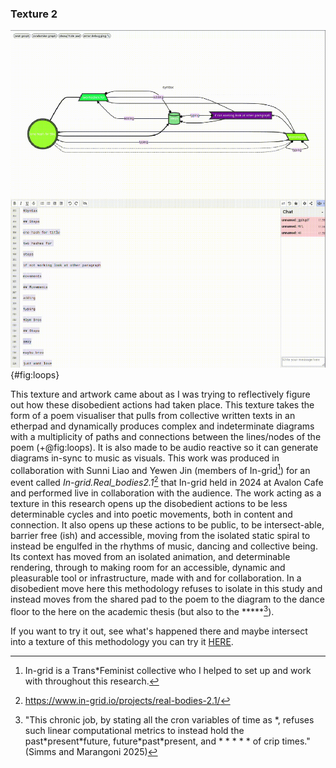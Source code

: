 
### Texture 2

![A screenshot of the work generating looped diagrams (top) from the collective etherpad (bellow)](media/Pad_Loop.png){#fig:loops}

This texture and artwork came about as I was trying to reflectively figure out how these disobedient actions had taken place. This texture takes the form of a poem visualiser that pulls from collective written texts in an etherpad and dynamically produces complex and indeterminate diagrams with a multiplicity of paths and connections between the lines/nodes of the poem (+@fig:loops). It is also made to be audio reactive so it can generate diagrams in-sync to music as visuals. This work was produced in collaboration with Sunni Liao and Yewen Jin (members of In-grid[^q5]) for an event called *In-grid.Real\_bodies2.1*[^l1] that In-grid held in 2024 at Avalon Cafe and performed live in collaboration with the audience. The work acting as a texture in this research opens up the disobedient actions to be less determinable cycles and into poetic movements, both in content and connection. It also opens up these actions to be public, to be intersect-able, barrier free (ish) and accessible, moving from the isolated static spiral to instead be engulfed in the rhythms of music, dancing and collective being. Its context has moved from an isolated animation, and determinable rendering, through to making room for an accessible, dynamic and pleasurable tool or infrastructure, made with and for collaboration. In a disobedient move here this methodology refuses to isolate in this study and instead moves from the shared pad to the poem to the diagram to the dance floor to the here on the academic thesis (but also to the \*\*\*\*\*[^q6]).

If you want to try it out, see what\'s happened there and maybe intersect into a texture of this methodology you can try it [HERE](https://georgie-png.github.io/etherpad-vis/).

[^q5]: In-grid is a Trans\*Feminist collective who I helped to set up and work with throughout this research.
[^q6]: "This chronic job, by stating all the cron variables of time as \*, refuses such linear computational metrics to instead hold the past\*present\*future, future\*past\*present, and \* \* \* \* \* of crip times." (Simms and Marangoni 2025)
[^l1]: https://www.in-grid.io/projects/real-bodies-2.1/
